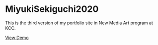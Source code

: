 # MiyukiSekiguchi2020
This is the third version of my portfolio site in New Media Art program at KCC.

[View Demo]( https://miyukings.github.io/MiyukiSekiguchi2020/)